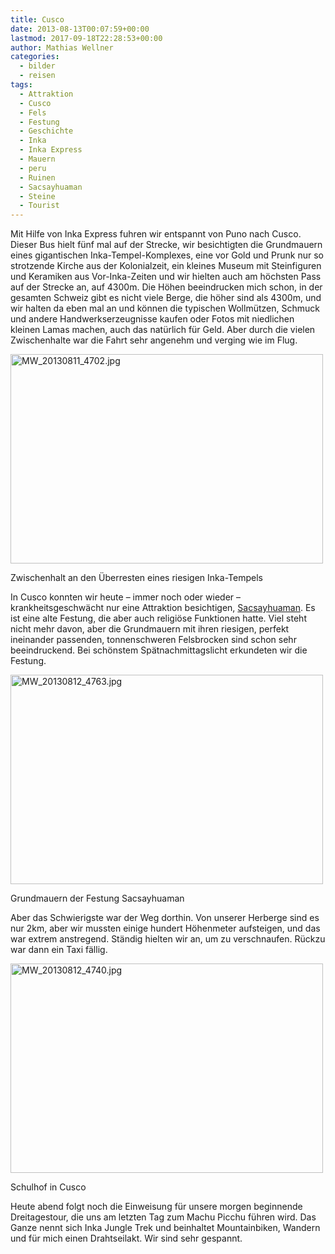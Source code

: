 ```yaml
---
title: Cusco
date: 2013-08-13T00:07:59+00:00
lastmod: 2017-09-18T22:28:53+00:00
author: Mathias Wellner
categories:
  - bilder
  - reisen
tags:
  - Attraktion
  - Cusco
  - Fels
  - Festung
  - Geschichte
  - Inka
  - Inka Express
  - Mauern
  - peru
  - Ruinen
  - Sacsayhuaman
  - Steine
  - Tourist
---
```

Mit Hilfe von Inka Express fuhren wir entspannt von Puno nach Cusco. Dieser Bus hielt fünf mal auf der Strecke, wir besichtigten die Grundmauern eines gigantischen Inka-Tempel-Komplexes, eine vor Gold und Prunk nur so strotzende Kirche aus der Kolonialzeit, ein kleines Museum mit Steinfiguren und Keramiken aus Vor-Inka-Zeiten und wir hielten auch am höchsten Pass auf der Strecke an, auf 4300m. Die Höhen beeindrucken mich schon, in der gesamten Schweiz gibt es nicht viele Berge, die höher sind als 4300m, und wir halten da eben mal an und können die typischen Wollmützen, Schmuck und andere Handwerkserzeugnisse kaufen oder Fotos mit niedlichen kleinen Lamas machen, auch das natürlich für Geld. Aber durch die vielen Zwischenhalte war die Fahrt sehr angenehm und verging wie im Flug. 

<div style="width: 510px" class="wp-caption aligncenter">
  <a href="http://www.flickr.com/photos/mwellner/9792033256/" title="MW_20130811_4702.jpg by mwellner, on Flickr"><img src="http://farm4.staticflickr.com/3769/9792033256_dd047b1a09.jpg" width="500" height="335" alt="MW_20130811_4702.jpg" /></a>
  
  <p class="wp-caption-text">
    Zwischenhalt an den Überresten eines riesigen Inka-Tempels<br />
  </p>
</div>

In Cusco konnten wir heute &#8211; immer noch oder wieder &#8211;  krankheitsgeschwächt nur eine Attraktion besichtigen, [Sacsayhuaman](http://de.m.wikipedia.org/wiki/Sacsayhuam%C3%A1n). Es ist eine alte Festung, die aber auch religiöse Funktionen hatte. Viel steht nicht mehr davon, aber die Grundmauern mit ihren riesigen, perfekt ineinander passenden, tonnenschweren Felsbrocken sind schon sehr beeindruckend. Bei schönstem Spätnachmittagslicht erkundeten wir die Festung. 

<div style="width: 510px" class="wp-caption aligncenter">
  <a href="http://www.flickr.com/photos/mwellner/9792073525/" title="MW_20130812_4763.jpg by mwellner, on Flickr"><img src="http://farm6.staticflickr.com/5519/9792073525_5ef0187bff.jpg" width="500" height="335" alt="MW_20130812_4763.jpg" /></a>
  
  <p class="wp-caption-text">
    Grundmauern der Festung Sacsayhuaman<br />
  </p>
</div>

Aber das Schwierigste war der Weg dorthin. Von unserer Herberge sind es nur 2km, aber wir mussten einige hundert Höhenmeter aufsteigen, und das war extrem anstregend. Ständig hielten wir an, um zu verschnaufen. Rückzu war dann ein Taxi fällig. 

<div style="width: 510px" class="wp-caption aligncenter">
  <a href="http://www.flickr.com/photos/mwellner/9792064994/" title="MW_20130812_4740.jpg by mwellner, on Flickr"><img src="http://farm3.staticflickr.com/2867/9792064994_2611d9a0c2.jpg" width="500" height="335" alt="MW_20130812_4740.jpg" /></a>
  
  <p class="wp-caption-text">
    Schulhof in Cusco<br />
  </p>
</div>

Heute abend folgt noch die Einweisung für unsere morgen beginnende Dreitagestour, die uns am letzten Tag zum Machu Picchu führen wird. Das Ganze nennt sich Inka Jungle Trek und beinhaltet Mountainbiken, Wandern und für mich einen Drahtseilakt. Wir sind sehr gespannt.